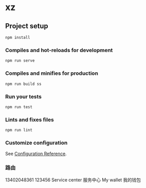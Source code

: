 # xz

## Project setup
```
npm install
```

### Compiles and hot-reloads for development
```
npm run serve
```

### Compiles and minifies for production
```
npm run build ss
```

### Run your tests
```
npm run test
```

### Lints and fixes files
```
npm run lint
```

### Customize configuration
See [Configuration Reference](https://cli.vuejs.org/config/).


### 路由
13402048361   123456
Service center 服务中心
My wallet  我的钱包
